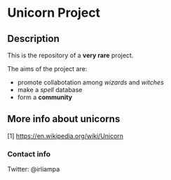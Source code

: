 # Unicorn Project

## Description

This is the repository of a **very rare** project.

The aims of the project are:
* promote collabotation among _wizards_ and *witches*
* make a _*spell*_ database
* form a **community**

## More info about unicorns
[1] https://en.wikipedia.org/wiki/Unicorn 

### Contact info
Twitter: @irliampa
